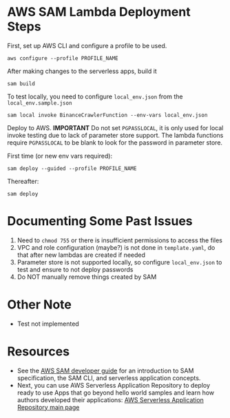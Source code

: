 # AWS SAM Lambda Deployment Steps

First, set up AWS CLI and configure a profile to be used.

```
aws configure --profile PROFILE_NAME
```

After making changes to the serverless apps, build it
```
sam build
```

To test locally, you need to configure `local_env.json` from the `local_env.sample.json`
```
sam local invoke BinanceCrawlerFunction --env-vars local_env.json
```

Deploy to AWS.  **IMPORTANT** Do not set `PGPASSLOCAL`, it is only used for local invoke testing due to lack of parameter store support.  The lambda functions require `PGPASSLOCAL` to be blank to look for the password in parameter store.

First time (or new env vars required):
```
sam deploy --guided --profile PROFILE_NAME
```

Thereafter:
```
sam deploy
```


# Documenting Some Past Issues

1. Need to `chmod 755` or there is insufficient permissions to access the files
2. VPC and role configuration (maybe?) is not done in `template.yaml`, do that after new lambdas are created if needed
3. Parameter store is not supported locally, so configure `local_env.json` to test and ensure to not deploy passwords
4. Do NOT manually remove things created by SAM

# Other Note

* Test not implemented

# Resources

* See the [AWS SAM developer guide](https://docs.aws.amazon.com/serverless-application-model/latest/developerguide/what-is-sam.html) for an introduction to SAM specification, the SAM CLI, and serverless application concepts.
* Next, you can use AWS Serverless Application Repository to deploy ready to use Apps that go beyond hello world samples and learn how authors developed their applications: [AWS Serverless Application Repository main page](https://aws.amazon.com/serverless/serverlessrepo/)
